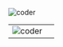 ![coder](https://media.giphy.com/media/dWesBcTLavkZuG35MI/giphy.gif)


|||
|:--|:--|
|![coder](https://media.giphy.com/media/dWesBcTLavkZuG35MI/giphy.gif)||
